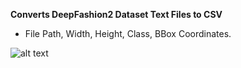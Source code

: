   **Converts DeepFashion2 Dataset Text Files to CSV**
- File Path, Width, Height, Class, BBox Coordinates.

![alt text](http://mmlab.ie.cuhk.edu.hk/projects/DeepFashion/intro.jpg)
